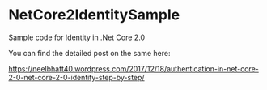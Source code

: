 # NetCore2IdentitySample

Sample code for Identity in .Net Core 2.0

You can find the detailed post on the same here:

https://neelbhatt40.wordpress.com/2017/12/18/authentication-in-net-core-2-0-net-core-2-0-identity-step-by-step/
